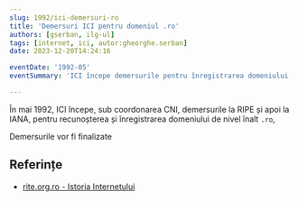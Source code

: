 ```yaml
---
slug: 1992/ici-demersuri-ro
title: 'Demersuri ICI pentru domeniul .ro'
authors: [gserban, ilg-ul]
tags: [internet, ici, autor:gheorghe.serban]
date: 2023-12-20T14:24:16

eventDate: '1992-05'
eventSummary: 'ICI începe demersurile pentru înregistrarea domeniului .ro'

---
```


În mai 1992, ICI începe, sub coordonarea CNI, demersurile la RIPE
și apoi la IANA, pentru recunoșterea și înregistrarea domeniului
de nivel înalt `.ro`,

<!-- truncate -->

Demersurile vor fi finalizate
## Referințe

- [rite.org.ro - Istoria Internetului](https://rite.org.ro/istoria-internetului/)
